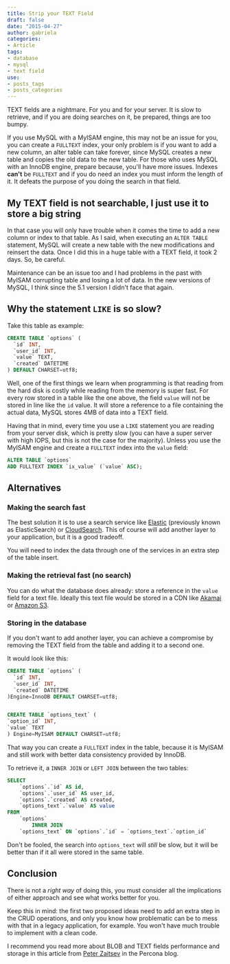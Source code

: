 ```yaml
---
title: Strip your TEXT Field
draft: false
date: "2015-04-27"
author: gabriela
categories:
- Article
tags:
- database
- mysql
- text field
use:
- posts_tags
- posts_categories
---
```

TEXT fields are a nightmare. For you and for your server. It is slow to retrieve, and if you are doing searches on it, be prepared, things are too bumpy.

If you use MySQL with a MyISAM engine, this may not be an issue for you, you can create a `FULLTEXT` index, your only problem is if you want to add a new column, an alter table can take forever, since MySQL creates a new table and copies the old data to the new table. For those who uses MySQL with an InnoDB engine, prepare because, you'll have more issues. Indexes **can't** be `FULLTEXT` and if you do need an index  you must inform the length of it. It defeats the purpose of you doing the search in that field.

## My TEXT field is not searchable, I just use it to store a big string

In that case you will only have trouble when it comes the time to add a new column or index to that table. As I said, when executing an `ALTER TABLE` statement, MySQL will create a new table with the new modifications and reinsert the data. Once I did this in a huge table with a TEXT field, it took 2 days. So, be careful.

Maintenance can be an issue too and I had problems in the past with MyISAM corrupting table and losing a lot of data. In the new versions of MySQL, I think since the 5.1 version I didn't face that again.

## Why the statement `LIKE` is so slow?

Take this table as example:

```sql
CREATE TABLE `options` (
  `id` INT,
  `user_id` INT,
  `value` TEXT,
  `created` DATETIME
) DEFAULT CHARSET=utf8;
```

Well, one of the first things we learn when programming is that reading from the hard disk is costly while reading from the memory is super fast. For every row stored in a table like the one above, the field `value` will not be stored in line like the `id` value. It will store a reference to a file containing the actual data, MySQL stores 4MB of data into a TEXT field.

Having that in mind, every time you use a `LIKE` statement you are reading from your server disk, which is pretty slow (you can have a super server with high IOPS, but this is not the case for the majority). Unless you use the MyISAM engine and create a `FULLTEXT` index into the `value` field:

```sql
ALTER TABLE `options`
ADD FULLTEXT INDEX `ix_value` (`value` ASC);
```

## Alternatives

### Making the search fast

The best solution it is to use a search service like [Elastic](https://www.elastic.co) (previously known as ElasticSearch) or [CloudSearch](http://aws.amazon.com/cloudsearch/). This of course will add another layer to your application, but it is a good tradeoff.

You will need to index the data through one of the services in an extra step of the table insert.

### Making the retrieval fast (no search)

You can do what the database does already: store a reference in the `value` field for a text file. Ideally this text file would be stored in a CDN like [Akamai](http://www.akamai.com) or [Amazon S3](http://aws.amazon.com/s3/).

### Storing in the database

If you don't want to add another layer, you can achieve a compromise by removing the TEXT field from the table and adding it to a second one.

It would look like this:

```sql
CREATE TABLE `options` (
  `id` INT,
  `user_id` INT,
  `created` DATETIME
)Engine=InnoDB DEFAULT CHARSET=utf8;


CREATE TABLE `options_text` (
`option_id` INT,
`value` TEXT
) Engine=MyISAM DEFAULT CHARSET=utf8;
```

That way you can create a `FULLTEXT` index in the table, because it is MyISAM and still work with better data consistency provided by InnoDB.

To retrieve it, a `INNER JOIN` or `LEFT JOIN` between the two tables:

```sql
SELECT
    `options`.`id` AS id,
    `options`.`user_id` AS user_id,
    `options`.`created` AS created,
    `options_text`.`value` AS value
FROM
    `options`
        INNER JOIN
    `options_text` ON `options`.`id` = `options_text`.`option_id`
```
Don't be fooled, the search into `options_text` will *still* be slow, but it will be better than if it all were stored in the same table.

## Conclusion

There is not a *right way* of doing this, you must consider all the implications of either approach and see what works better for you.

Keep this in mind: the first two proposed ideas need to add an extra step in the CRUD operations, and only you know how problematic can be to mess with that in a legacy application, for example. You won't have much trouble to implement with a clean code.

I recommend you read more about BLOB and TEXT fields performance and storage in this article from [Peter Zaitsev](http://www.percona.com/blog/2010/02/09/blob-storage-in-innodb/) in the Percona blog.

